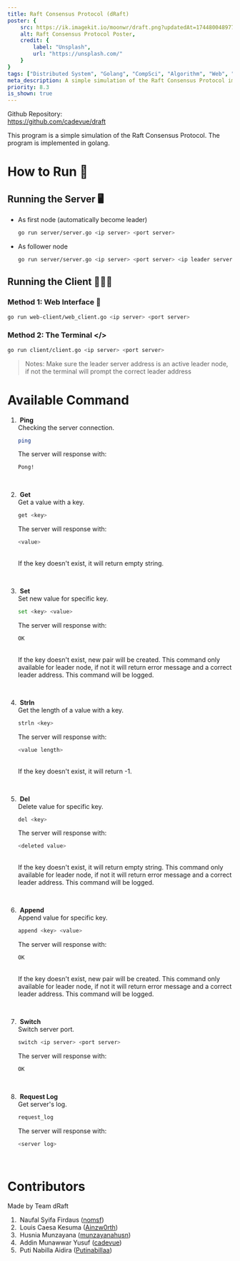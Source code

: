 ```yaml
---
title: Raft Consensus Protocol (dRaft)
poster: {
    src: https://ik.imagekit.io/moonwr/draft.png?updatedAt=1744800489770&,
    alt: Raft Consensus Protocol Poster,
    credit: {
        label: "Unsplash",
        url: "https://unsplash.com/"
    }
}
tags: ["Distributed System", "Golang", "CompSci", "Algorithm", "Web", "Vite", "Typescript"]
meta_description: A simple simulation of the Raft Consensus Protocol implemented in Golang. Addin Munawwar (Cadevue).
priority: 8.3
is_shown: true
---
```


Github Repository: <br>
https://github.com/cadevue/draft
<br>

This program is a simple simulation of the Raft Consensus Protocol. The program is implemented in golang.

# How to Run 🚀
## Running the Server 🖥️
- As first node (automatically become leader)
    ```bash
    go run server/server.go <ip server> <port server>
    ```
- As follower node

    ```bash 
    go run server/server.go <ip server> <port server> <ip leader server> <port leader server>
    ```

## Running the Client 👨🏻‍💼
### Method 1: Web Interface 🧩
```bash 
go run web-client/web_client.go <ip server> <port server>
```

### Method 2: The Terminal </>
```bash
go run client/client.go <ip server> <port server>
```

> Notes: Make sure the leader server address is an active leader node, if not the terminal will prompt the correct leader address

# Available Command
1. &nbsp;**Ping** <br>
Checking the server connection. <br>

    ```bash
    ping
    ```
    The server will response with:

    ```bash
    Pong!
    ```

<br>

2. &nbsp;**Get** <br>
Get a value with a key.

    ```bash
    get <key>
    ```
    The server will response with:

    ```bash
    <value>
    ```

    <br>If the key doesn't exist, it will return empty string.

<br>

3. &nbsp;**Set** <br>
Set new value for specific key.

    ```bash
    set <key> <value>
    ```
    The server will response with:
    ```bash
    OK
    ```
    <br>If the key doesn't exist, new pair will be created. This command only available for leader node, if not it will return error message and a correct leader address. This command will be logged.

<br>

4. &nbsp;**Strln** <br>
Get the length of a value with a key.

    ```bash
    strln <key>
    ```
    The server will response with:
    ```bash
    <value length>
    ```
    <br>If the key doesn't exist, it will return -1.

<br>

5. &nbsp;**Del** <br>
Delete value for specific key.

    ```bash
    del <key>
    ```
    The server will response with:
    ```bash
    <deleted value>
    ```
    <br>If the key doesn't exist, it will return empty string. This command only available for leader node, if not it will return error message and a correct leader address. This command will be logged.

<br>

6. &nbsp;**Append** <br>
Append value for specific key.

    ```bash
    append <key> <value>
    ```
    The server will response with:
    ```bash
    OK
    ```
    <br>If the key doesn't exist, new pair will be created. This command only available for leader node, if not it will return error message and a correct leader address. This command will be logged.

<br>

7. &nbsp;**Switch** <br>
Switch server port.

    ```bash
    switch <ip server> <port server>
    ```
    The server will response with:
    ```bash
    OK
    ```

<br>

8. &nbsp;**Request Log** <br>
Get server's log.

    ```bash
    request_log
    ```
    The server will response with:
    ```bash
    <server log>
    ```

<br>

# Contributors

Made by Team dRaft
1. &nbsp;Naufal Syifa Firdaus ([nomsf](https://github.com/nomsf))
2. &nbsp;Louis Caesa Kesuma ([Ainzw0rth](https://github.com/Ainzw0rth))
3. &nbsp;Husnia Munzayana ([munzayanahusn](https://github.com/munzayanahusn))
4. &nbsp;Addin Munawwar Yusuf ([cadevue](https://github.com/cadevue))
5. &nbsp;Puti Nabilla Aidira ([Putinabillaa](https://github.com/Putinabillaa))